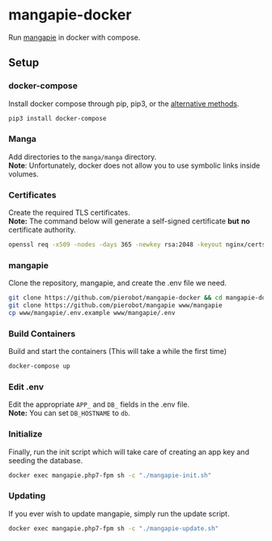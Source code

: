 # mangapie-docker

Run [mangapie](https://github.com/pierobot/mangapie) in docker with compose.

## Setup

### docker-compose
Install docker compose through pip, pip3, or the [alternative methods](https://docs.docker.com/compose/install/#install-compose).

```bash
pip3 install docker-compose
```

### Manga

Add directories to the ``manga/manga`` directory.  
**Note**: Unfortunately, docker does not allow you to use symbolic links inside volumes.

### Certificates

Create the required TLS certificates.  
**Note:** The command below will generate a self-signed certificate **but** **no** certificate authority.

```bash
openssl req -x509 -nodes -days 365 -newkey rsa:2048 -keyout nginx/certs/mangapie.key -out nginx/certs/mangapie.crt
```

### mangapie
Clone the repository, mangapie, and create the .env file we need.

```bash
git clone https://github.com/pierobot/mangapie-docker && cd mangapie-docker
git clone https://github.com/pierobot/mangapie www/mangapie
cp www/mangapie/.env.example www/mangapie/.env
```

### Build Containers

Build and start the containers (This will take a while the first time)

```bash
docker-compose up
```

### Edit .env

Edit the appropriate `APP_` and `DB_` fields in the .env file.  
**Note:** You can set `DB_HOSTNAME` to `db`.

### Initialize

Finally, run the init script which will take care of creating an app key and seeding the database.

```bash
docker exec mangapie.php7-fpm sh -c "./mangapie-init.sh"
```

### Updating

If you ever wish to update mangapie, simply run the update script.

```bash
docker exec mangapie.php7-fpm sh -c "./mangapie-update.sh"
```
